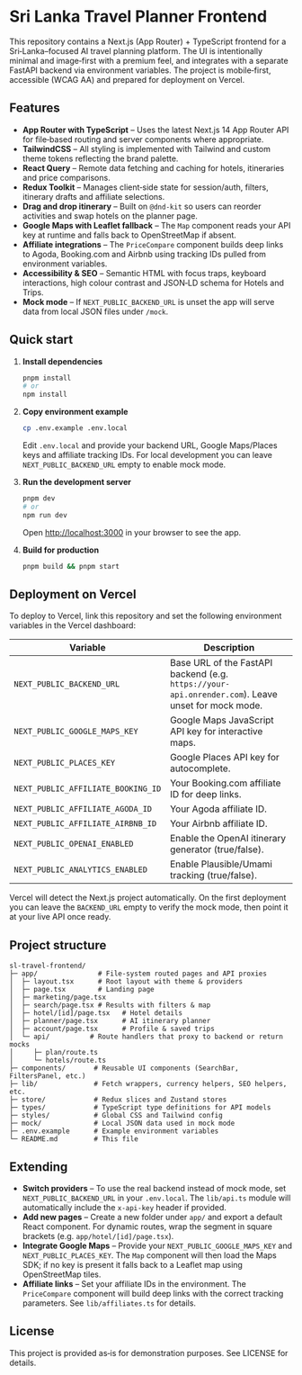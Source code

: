 # Sri Lanka Travel Planner Frontend

This repository contains a Next.js (App Router) + TypeScript frontend for a Sri‑Lanka–focused AI travel planning platform.  The UI is intentionally minimal and image‑first with a premium feel, and integrates with a separate FastAPI backend via environment variables.  The project is mobile‑first, accessible (WCAG AA) and prepared for deployment on Vercel.

## Features

* **App Router with TypeScript** – Uses the latest Next.js 14 App Router API for file‑based routing and server components where appropriate.
* **TailwindCSS** – All styling is implemented with Tailwind and custom theme tokens reflecting the brand palette.
* **React Query** – Remote data fetching and caching for hotels, itineraries and price comparisons.
* **Redux Toolkit** – Manages client‑side state for session/auth, filters, itinerary drafts and affiliate selections.
* **Drag and drop itinerary** – Built on `@dnd-kit` so users can reorder activities and swap hotels on the planner page.
* **Google Maps with Leaflet fallback** – The `Map` component reads your API key at runtime and falls back to OpenStreetMap if absent.
* **Affiliate integrations** – The `PriceCompare` component builds deep links to Agoda, Booking.com and Airbnb using tracking IDs pulled from environment variables.
* **Accessibility & SEO** – Semantic HTML with focus traps, keyboard interactions, high colour contrast and JSON‑LD schema for Hotels and Trips.
* **Mock mode** – If `NEXT_PUBLIC_BACKEND_URL` is unset the app will serve data from local JSON files under `/mock`.

## Quick start

1. **Install dependencies**

   ```bash
   pnpm install
   # or
   npm install
   ```

2. **Copy environment example**

   ```bash
   cp .env.example .env.local
   ```
   Edit `.env.local` and provide your backend URL, Google Maps/Places keys and affiliate tracking IDs.  For local development you can leave `NEXT_PUBLIC_BACKEND_URL` empty to enable mock mode.

3. **Run the development server**

   ```bash
   pnpm dev
   # or
   npm run dev
   ```

   Open <http://localhost:3000> in your browser to see the app.

4. **Build for production**

   ```bash
   pnpm build && pnpm start
   ```

## Deployment on Vercel

To deploy to Vercel, link this repository and set the following environment variables in the Vercel dashboard:

| Variable | Description |
| --- | --- |
| `NEXT_PUBLIC_BACKEND_URL` | Base URL of the FastAPI backend (e.g. `https://your-api.onrender.com`). Leave unset for mock mode. |
| `NEXT_PUBLIC_GOOGLE_MAPS_KEY` | Google Maps JavaScript API key for interactive maps. |
| `NEXT_PUBLIC_PLACES_KEY` | Google Places API key for autocomplete. |
| `NEXT_PUBLIC_AFFILIATE_BOOKING_ID` | Your Booking.com affiliate ID for deep links. |
| `NEXT_PUBLIC_AFFILIATE_AGODA_ID` | Your Agoda affiliate ID. |
| `NEXT_PUBLIC_AFFILIATE_AIRBNB_ID` | Your Airbnb affiliate ID. |
| `NEXT_PUBLIC_OPENAI_ENABLED` | Enable the OpenAI itinerary generator (true/false). |
| `NEXT_PUBLIC_ANALYTICS_ENABLED` | Enable Plausible/Umami tracking (true/false). |

Vercel will detect the Next.js project automatically.  On the first deployment you can leave the `BACKEND_URL` empty to verify the mock mode, then point it at your live API once ready.

## Project structure

```
sl-travel-frontend/
├─ app/               # File‑system routed pages and API proxies
│  ├─ layout.tsx      # Root layout with theme & providers
│  ├─ page.tsx        # Landing page
│  ├─ marketing/page.tsx
│  ├─ search/page.tsx # Results with filters & map
│  ├─ hotel/[id]/page.tsx   # Hotel details
│  ├─ planner/page.tsx      # AI itinerary planner
│  ├─ account/page.tsx      # Profile & saved trips
│  └─ api/          # Route handlers that proxy to backend or return mocks
│     ├─ plan/route.ts
│     └─ hotels/route.ts
├─ components/       # Reusable UI components (SearchBar, FiltersPanel, etc.)
├─ lib/              # Fetch wrappers, currency helpers, SEO helpers, etc.
├─ store/            # Redux slices and Zustand stores
├─ types/            # TypeScript type definitions for API models
├─ styles/           # Global CSS and Tailwind config
├─ mock/             # Local JSON data used in mock mode
├─ .env.example      # Example environment variables
└─ README.md         # This file
```

## Extending

* **Switch providers** – To use the real backend instead of mock mode, set `NEXT_PUBLIC_BACKEND_URL` in your `.env.local`.  The `lib/api.ts` module will automatically include the `x-api-key` header if provided.
* **Add new pages** – Create a new folder under `app/` and export a default React component.  For dynamic routes, wrap the segment in square brackets (e.g. `app/hotel/[id]/page.tsx`).
* **Integrate Google Maps** – Provide your `NEXT_PUBLIC_GOOGLE_MAPS_KEY` and `NEXT_PUBLIC_PLACES_KEY`.  The `Map` component will then load the Maps SDK; if no key is present it falls back to a Leaflet map using OpenStreetMap tiles.
* **Affiliate links** – Set your affiliate IDs in the environment.  The `PriceCompare` component will build deep links with the correct tracking parameters.  See `lib/affiliates.ts` for details.

## License

This project is provided as‑is for demonstration purposes.  See LICENSE for details.